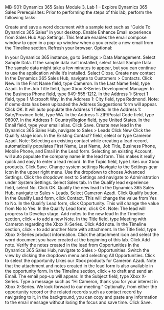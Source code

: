 MB-901: Dynamics 365 Sales
Module 3, Lab 1 – Explore Dynamics 365 Sales
Prerequisites: Prior to performing the steps of this lab, perform the following tasks:

Create and save a word document with a sample text such as “Guide To Dynamics 365 Sales” in your desktop.
Enable Enhance Email experience from Sales Hub App Settings. This feature enables the email compose window to open in a pop-up window when a you create a new email from the Timeline section.
Refresh your browser.
Optional:

In your Dynamics 365 instance, go to Settings > Data Management.
Select Sample Data.
If the sample data isn’t installed, select Install Sample Data. The sample data might take a few minutes to appear, but you can continue to use the application while it’s installed.
Select Close.
Create new contact
In the Dynamics 365 Sales Hub, navigate to Customers > Contacts.
Click New.
In the First Name field, type Cameron.
In the Last Name field, type Azadi.
In the Job Title field, type Xbox X-Series Development Manager.
In the Business Phone field, type 949-555-1212.
In the Address 1: Street 1 field, type 1 Microsoft Way.
In the Address 1: City field, type Redmond.
Note: if demo data has been uploaded the Address Suggestions form will appear. Click OK. It will auto populate the Address 1 fields.
In the Address 1: Sate/Province field, type WA.
In the Address 1: ZIP/Postal Code field, type 98007.
In the Address 1: Country/Region field, type United States.
In the Email field, type your email alias.
Click Save.
Create new lead
In the Dynamics 365 Sales Hub, navigate to Sales > Leads
Click New
Click the Qualify stage icon.
In the Existing Contact? field, select or type Cameron Azadi.
Note: Selecting an existing contact while creating a lead record, automatically populates First Name, Last Name, Job Title, Business Phone, Mobile Phone, and Email in the Lead form. Selecting an existing Account, will auto populate the company name in the lead form. This makes it really quick and easy to enter a lead record.
In the Topic field, type Likes our Xbox products.
Click Save.
Change system settings
Navigate to the Settings gear icon in the upper right menu. Use the dropdown to choose Advanced Settings.
Click the dropdown next to Settings and navigate to Administration under System Settings.
Select Sales tab.
In the Qualify lead experience field, select No.
Click OK.
Qualify the new lead
In the Dynamics 365 Sales Hub, navigate to Sales > Leads.
Select Cameron Azadi.
Click Qualify button.
In the Qualify Lead form, click Contact. This will change the value from Yes to No.
In the Qualify Lead form, click Opportunity. This will change the value from No to Yes.
In the Qualify Lead form, click OK. Note: The lead will progress to Develop stage.
Add notes to the new lead
In the Timeline section, click + to add a new Note.
In the Title field, type Meeting with Cameron regarding the Xbox X-Series.
Click Add note.
In the Timeline section, click + to add another Note with attachment.
In the Title field, type Xbox X-Series product information.
Click the attachment icon and select the word document you have created at the beginning of this lab.
Click Add note.
Verify the notes created in the lead from Opportunities
In the Dynamics 365 Sales Hub, navigate to Sales > Opportunities.
Switch the view by clicking the dropdown menu and selecting All Opportunities.
Click to select the opportunity Likes our Xbox products for Cameron Azadi.
Note that the attachment and notes created in the lead form is also available in the opportunity form.
In the Timeline section, click + to draft and send an Email. The email pop-up will appear.
In the Subject field, type Xbox X-Series.
Type a message such as “Hi Cameron, thank you for your interest in Xbox X-Series. We look forward to our meeting.”
Optionally, from either the opportunity record or the related records such as contact record by navigating to it, in the background, you can copy and paste any information to the email message without losing the focus and save time.
Click Save.